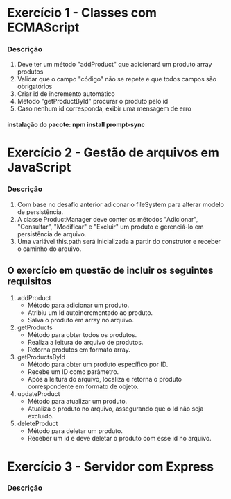 # Exercício 1 - Classes com ECMAScript
### Descrição
1. Deve ter um método "addProduct" que adicionará um produto array produtos
2. Validar que o campo "código" não se repete e que todos campos são obrigatórios
3. Criar id de incremento automático
4. Método "getProductById" procurar o produto pelo id
5. Caso nenhum id corresponda, exibir uma mensagem de erro

#### **instalação do pacote: npm install prompt-sync**

# Exercício 2 - Gestão de arquivos em JavaScript
### Descrição
1.  Com base no desafio anterior adiconar o fileSystem para alterar modelo de persistência.
2. A classe ProductManager deve conter os métodos "Adicionar", "Consultar", "Modificar" e "Excluir" um produto e gerenciá-lo em persistência de arquivo.
3. Uma variável this.path será inicializada a partir do construtor e receber o caminho do arquivo.

## **O exercício em questão de incluir os seguintes requisitos**
1. addProduct
    - Método para adicionar um produto.
    - Atribiu um Id autoincrementado ao produto.
    - Salva o produto em array no arquivo.
2. getProducts
    - Método para obter todos os produtos.
    - Realiza a leitura do arquivo de produtos.
    - Retorna produtos em formato array.
3. getProductsById
    - Método para obter um produto específico por ID.
    - Recebe um ID como parâmetro.
    - Após a leitura do arquivo, localiza e retorna o produto correspondente em formato de objeto.  
4. updateProduct
    - Método para atualizar um produto.
    - Atualiza o produto no arquivo, assegurando que o Id não seja excluído.
5. deleteProduct 
    - Método para deletar um produto.
    - Receber um id e deve deletar o produto com esse id no arquivo.     

# Exercício 3 - Servidor com Express 
### Descrição